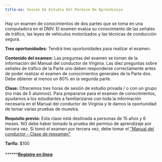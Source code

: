 ```yaml
---
title-es: Sesión De Estudio Del Permiso De Aprendizaje
---
```

Hay un examen de conocimientos de dos partes que se toma en una computadora en el DMV. El examen evalúa su conocimiento de las señales de tráfico, las leyes de vehículos motorizados y las técnicas de conducción segura.

**Tres oportunidades:**  Tendrá tres oportunidades para realizar el examen.

**Contenido del examen:**  Las preguntas del examen se toman de la información del Manual del conductor de Virginia. Las diez preguntas sobre señales de tráfico de la Parte uno deben responderse correctamente antes de poder realizar el examen de conocimientos generales de la Parte dos. Debe obtener al menos un 80% en la segunda parte.

**Clase:**  Ofrecemos tres horas de sesión de estudio privada / o con un grupo (no más de 5 alumnos). Para prepararse para el examen de conocimientos, ayudamos a los estudiantes a familiarizarse con toda la información necesaria en el Manual del conductor de Virginia y le damos la oportunidad de tomar varias pruebas de muestra.

**Requisito previo:**  Esta clase está destinada a personas de 15 años y 6 meses. NO debe haber tomado la prueba del permiso de aprendizaje por tercera vez. Si tomó el examen por tercera vez, debe tomar el ["Manual del conductor - Clase de reexamen"](https://abigailsdrivingschool.com/es/drivers-manual)

**Tarifa:**  $100

###### \*\*\*\*\*\***[Registro en línea](https://abigailsdrivingschool.setmore.com/)**
